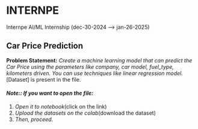 # INTERNPE
Internpe AI/ML Internship (dec-30-2024  -->  jan-26-2025)

## Car Price Prediction
**Problem Statement:**  _Create a machine learning model that can predict the Car Price using the parameters like company, car model, fuel_type, kilometers driven. You can use techniques like linear regression model._
<br>
[Dataset] is present in the file. 


#### _Note:: If you want to open the file:_
1. _Open it to notebook_(click on the link)
2. _Upload the datasets on the colab_(download the dataset)
3. _Then, proceed._
